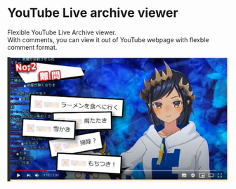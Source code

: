 # YouTube Live archive viewer

Flexible YouTube Live Archive viewer.  
With comments, you can view it out of YouTube webpage with flexble comment format.

![overlay](./materials/clipCSS.jpg)
